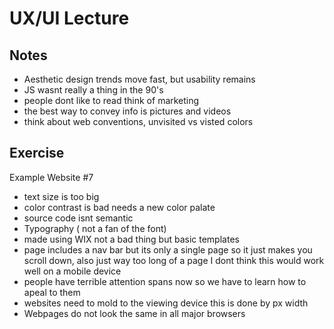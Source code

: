 #   UX/UI Lecture 

## Notes
- Aesthetic design trends move fast, but usability remains
- JS wasnt really a thing in the 90's
- people dont like to read think of marketing 
-  the best way to convey info is pictures and videos
- think about web conventions, unvisited vs visted colors

## Exercise 
Example Website #7
- text size is too big 
- color contrast is bad needs a new color palate
- source code isnt semantic 
- Typography ( not a fan of the font)
- made using WIX not a bad thing but basic templates 
- page includes a nav bar but its only a single page so it just makes you scroll down, also just way too long of a page I dont think this would work well on a mobile device
- people have terrible attention spans now so we have to learn how to apeal to them
- websites need to mold to the viewing device this is done by px width 
- Webpages do not look the same in all major browsers
